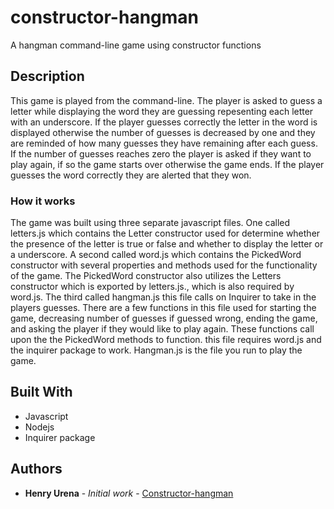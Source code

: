 # constructor-hangman

A hangman command-line game using constructor functions

## Description

This game is played from the command-line. The player is asked to guess a letter while displaying the word they are guessing 
repesenting each letter with an underscore. If the player guesses correctly the letter in the word is displayed otherwise 
the number of guesses is decreased by one and they are reminded of how many guesses they have remaining after each guess. If the number of guesses reaches zero the player is asked if they want to play again, if so the game starts over otherwise the game ends. If the player guesses the word correctly they are alerted that they won.

### How it works

The game was built using three separate javascript files. One called letters.js which contains the Letter constructor used for determine whether the presence of the letter is true or false and whether to display the letter or a underscore. A second called word.js which contains the PickedWord constructor with several properties and methods used for the functionality of the game. The PickedWord constructor also utilizes the Letters constructor which is exported by letters.js., which is also required by word.js. The third called hangman.js this file calls on Inquirer to take in the players guesses. There are a few functions in this file used for starting the game, decreasing number of guesses if guessed wrong, ending the game, and asking the player if they would like to play again. These functions call upon the the PickedWord methods to function. this file requires word.js and the inquirer package to work. Hangman.js is the file you run to play the game.

## Built With

* Javascript
* Nodejs
* Inquirer package

## Authors

* **Henry Urena** - *Initial work* - [Constructor-hangman](https://github.com/RaMbo8315/constructor-hangman)





